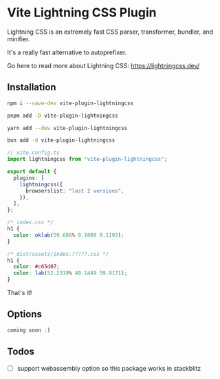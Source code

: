 # Vite Lightning CSS Plugin

Lightning CSS is an extremely fast CSS parser, transformer, bundler, and minifier.

It's a really fast alternative to autoprefixer.

Go here to read more about Lightning CSS: https://lightningcss.dev/

## Installation

```bash
npm i --save-dev vite-plugin-lightningcss
```

```bash
pnpm add -D vite-plugin-lightningcss
```

```bash
yarn add --dev vite-plugin-lightningcss
```

```bash
bun add -d vite-plugin-lightningcss
```

```ts
// vite.config.ts
import lightningcss from "vite-plugin-lightningcss";

export default {
  plugins: [
    lightningcss({
      browserslist: "last 2 versions",
    }),
  ],
};
```

```css
/* index.css */
h1 {
  color: oklab(59.686% 0.1009 0.1192);
}
```

```css
/* dist/assets/index.?????.css */
h1 {
  color: #c65d07;
  color: lab(52.2319% 40.1449 59.9171);
}
```

That's it!

## Options

```ts
coming soon :)
```

## Todos

- [ ] support webassembly option so this package works in stackblitz

